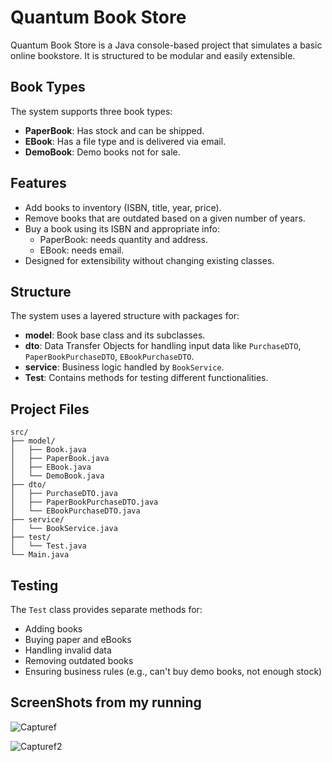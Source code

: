 # Quantum Book Store

Quantum Book Store is a Java console-based project that simulates a basic online bookstore. It is structured to be modular and easily extensible.

## Book Types

The system supports three book types:
- **PaperBook**: Has stock and can be shipped.
- **EBook**: Has a file type and is delivered via email.
- **DemoBook**: Demo books not for sale.

## Features

- Add books to inventory (ISBN, title, year, price).
- Remove books that are outdated based on a given number of years.
- Buy a book using its ISBN and appropriate info:
  - PaperBook: needs quantity and address.
  - EBook: needs email.
- Designed for extensibility without changing existing classes.

## Structure

The system uses a layered structure with packages for:
- **model**: Book base class and its subclasses.
- **dto**: Data Transfer Objects for handling input data like `PurchaseDTO`, `PaperBookPurchaseDTO`, `EBookPurchaseDTO`.
- **service**: Business logic handled by `BookService`.
- **Test**: Contains methods for testing different functionalities.

## Project Files

```
src/
├── model/
│   ├── Book.java
│   ├── PaperBook.java
│   ├── EBook.java
│   └── DemoBook.java
├── dto/
│   ├── PurchaseDTO.java
│   ├── PaperBookPurchaseDTO.java
│   └── EBookPurchaseDTO.java
├── service/
│   └── BookService.java
├── test/
│   └── Test.java
└── Main.java
```

## Testing

The `Test` class provides separate methods for:
- Adding books
- Buying paper and eBooks
- Handling invalid data
- Removing outdated books
- Ensuring business rules (e.g., can't buy demo books, not enough stock)

## ScreenShots from my running

![Capturef](https://github.com/user-attachments/assets/c664c844-4fd1-4c9b-8488-3306f70bd318)

![Capturef2](https://github.com/user-attachments/assets/9c6abe93-017e-4160-8777-178ef7587d7f)

